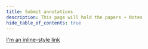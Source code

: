 ```yaml
---
title: Submit annotations
description: This page will hold the papers + Notes
hide_table_of_contents: true
---
```



[I'm an inline-style link](https://www.google.com)